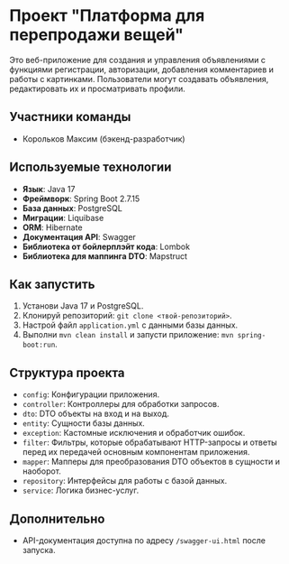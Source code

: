 # Проект "Платформа для перепродажи вещей"

Это веб-приложение для создания и управления объявлениями с функциями регистрации, авторизации, добавления комментариев и работы с картинками. Пользователи могут создавать объявления, редактировать их и просматривать профили.

## Участники команды
- Корольков Максим (бэкенд-разработчик)

## Используемые технологии
- **Язык**: Java 17
- **Фреймворк**: Spring Boot 2.7.15
- **База данных**: PostgreSQL
- **Миграции**: Liquibase
- **ORM**: Hibernate
- **Документация API**: Swagger
- **Библиотека от бойлерплэйт кода**: Lombok
- **Библиотека для маппинга DTO**: Mapstruct

## Как запустить
1. Установи Java 17 и PostgreSQL.
2. Клонируй репозиторий: `git clone <твой-репозиторий>`.
3. Настрой файл `application.yml` с данными базы данных.
4. Выполни `mvn clean install` и запусти приложение: `mvn spring-boot:run`.

## Структура проекта
- `config`: Конфигурации приложения.
- `controller`: Контроллеры для обработки запросов.
- `dto`: DTO объекты на вход и на выход.
- `entity`: Сущности базы данных.
- `exception`: Кастомные исключения и обработчик ошибок.
- `filter`: Фильтры, которые обрабатывают HTTP-запросы и ответы перед их передачей основным компонентам приложения.
- `mapper`: Мапперы для преобразования DTO объектов в сущности и наоборот.
- `repository`: Интерфейсы для работы с базой данных.
- `service`: Логика бизнес-услуг.

## Дополнительно
- API-документация доступна по адресу `/swagger-ui.html` после запуска.